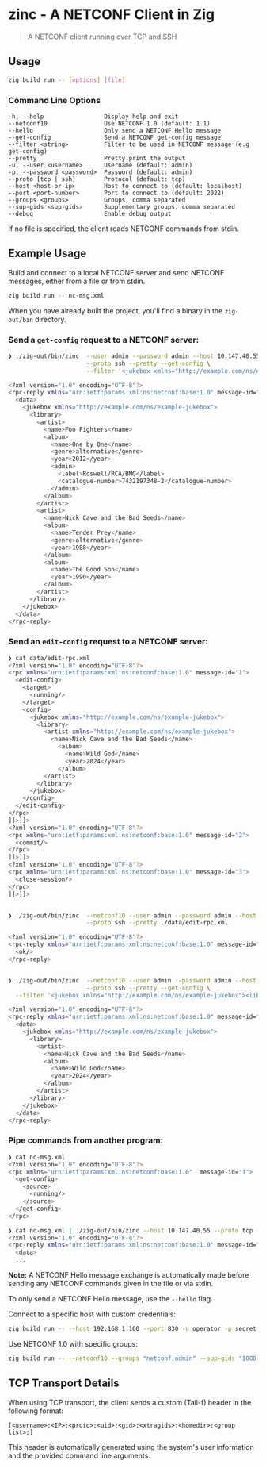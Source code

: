# zinc - A NETCONF Client in Zig
> A NETCONF client running over TCP and SSH

## Usage

```bash
zig build run -- [options] [file]
```

### Command Line Options

```
-h, --help                 Display help and exit
--netconf10                Use NETCONF 1.0 (default: 1.1)
--hello                    Only send a NETCONF Hello message
--get-config               Send a NETCONF get-config message
--filter <string>          Filter to be used in NETCONF message (e.g get-config)
--pretty                   Pretty print the output
-u, --user <username>      Username (default: admin)
-p, --password <password>  Password (default: admin)
--proto [tcp | ssh]        Protocol (default: tcp)
--host <host-or-ip>        Host to connect to (default: localhost)
--port <port-number>       Port to connect to (default: 2022)
--groups <groups>          Groups, comma separated
--sup-gids <sup-gids>      Supplementary groups, comma separated
--debug                    Enable debug output
```

If no file is specified, the client reads NETCONF commands from stdin.

## Example Usage

Build and connect to a local NETCONF server and send NETCONF messages,
either from a file or from stdin.
```bash
zig build run -- nc-msg.xml
```

When you have already built the project, you'll find a binary in the `zig-out/bin` directory.

### Send a `get-config` request to a NETCONF server:

```bash
❯ ./zig-out/bin/zinc  --user admin --password admin --host 10.147.40.55 --port 2022 \
                      --proto ssh --pretty --get-config \
                      --filter '<jukebox xmlns="http://example.com/ns/example-jukebox"/>'

<?xml version="1.0" encoding="UTF-8"?>
<rpc-reply xmlns="urn:ietf:params:xml:ns:netconf:base:1.0" message-id="1">
  <data>
    <jukebox xmlns="http://example.com/ns/example-jukebox">
      <library>
        <artist>
          <name>Foo Fighters</name>
          <album>
            <name>One by One</name>
            <genre>alternative</genre>
            <year>2012</year>
            <admin>
              <label>Roswell/RCA/BMG</label>
              <catalogue-number>7432197348-2</catalogue-number>
            </admin>
          </album>
        </artist>
        <artist>
          <name>Nick Cave and the Bad Seeds</name>
          <album>
            <name>Tender Prey</name>
            <genre>alternative</genre>
            <year>1988</year>
          </album>
          <album>
            <name>The Good Son</name>
            <year>1990</year>
          </album>
        </artist>
      </library>
    </jukebox>
  </data>
</rpc-reply>
```

### Send an `edit-config` request to a NETCONF server:

```bash
❯ cat data/edit-rpc.xml
<?xml version="1.0" encoding="UTF-8"?>
<rpc xmlns="urn:ietf:params:xml:ns:netconf:base:1.0" message-id="1">
  <edit-config>
    <target>
      <running/>
    </target>
    <config>
      <jukebox xmlns="http://example.com/ns/example-jukebox">
        <library>
          <artist xmlns="http://example.com/ns/example-jukebox">
            <name>Nick Cave and the Bad Seeds</name>
	          <album>
	            <name>Wild God</name>
	            <year>2024</year>
	          </album>
          </artist>
        </library>
      </jukebox>  
    </config>
  </edit-config>
</rpc>
]]>]]>
<?xml version="1.0" encoding="UTF-8"?>
<rpc xmlns="urn:ietf:params:xml:ns:netconf:base:1.0" message-id="2">
  <commit/>
</rpc>
]]>]]>
<?xml version="1.0" encoding="UTF-8"?>
<rpc xmlns="urn:ietf:params:xml:ns:netconf:base:1.0" message-id="3">
  <close-session/>
</rpc>
]]>]]>


❯ ./zig-out/bin/zinc  --netconf10 --user admin --password admin --host 10.147.40.55 --port 2022 \
                      --proto ssh --pretty ./data/edit-rpc.xml 

<?xml version="1.0" encoding="UTF-8"?>
<rpc-reply xmlns="urn:ietf:params:xml:ns:netconf:base:1.0" message-id="1">
  <ok/>
</rpc-reply>


❯ ./zig-out/bin/zinc  --netconf10 --user admin --password admin --host 10.147.40.55 --port 2022 \
                      --proto ssh --pretty --get-config \
  --filter '<jukebox xmlns="http://example.com/ns/example-jukebox"><library><artist><name>Nick Cave and the Bad Seeds</name><album><name>Wild God</name></album></artist></library></jukebox>' 

<?xml version="1.0" encoding="UTF-8"?>
<rpc-reply xmlns="urn:ietf:params:xml:ns:netconf:base:1.0" message-id="1">
  <data>
    <jukebox xmlns="http://example.com/ns/example-jukebox">
      <library>
        <artist>
          <name>Nick Cave and the Bad Seeds</name>
          <album>
            <name>Wild God</name>
            <year>2024</year>
          </album>
        </artist>
      </library>
    </jukebox>
  </data>
</rpc-reply>
```

### Pipe commands from another program:

```bash
❯ cat nc-msg.xml
<?xml version="1.0" encoding="UTF-8"?>
<rpc xmlns="urn:ietf:params:xml:ns:netconf:base:1.0"  message-id="1">
  <get-config>
    <source>
      <running/>
    </source>
  </get-config>
</rpc>

❯ cat nc-msg.xml | ./zig-out/bin/zinc --host 10.147.40.55 --proto tcp --port 2023  --pretty
<?xml version="1.0" encoding="UTF-8"?>
<rpc-reply xmlns="urn:ietf:params:xml:ns:netconf:base:1.0" message-id="1">
  <data>
  ...
```

**Note:** A NETCONF Hello message exchange is automatically made before
sending any NETCONF commands given in the file or via stdin.

To only send a NETCONF Hello message, use the `--hello` flag.

Connect to a specific host with custom credentials:
```bash
zig build run -- --host 192.168.1.100 --port 830 -u operator -p secret --hello
```

Use NETCONF 1.0 with specific groups:
```bash
zig build run -- --netconf10 --groups "netconf,admin" --sup-gids "1000,1001" --hello
```

## TCP Transport Details

When using TCP transport, the client sends a custom (Tail-f) header in the following format:
```
[<username>;<IP>;<proto>;<uid>;<gid>;<xtragids>;<homedir>;<group list>;]
```

This header is automatically generated using the system's user information and the provided command line arguments.
